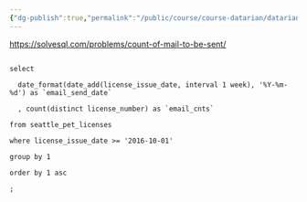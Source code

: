 ```yaml
---
{"dg-publish":true,"permalink":"/public/course/course-datarian/datarian/","created":"2025-08-29T14:34:08.853+09:00","updated":"2025-08-29T16:08:46.682+09:00"}
---
```


https://solvesql.com/problems/count-of-mail-to-be-sent/


```mysql

select

  date_format(date_add(license_issue_date, interval 1 week), '%Y-%m-%d') as `email_send_date`

  , count(distinct license_number) as `email_cnts`

from seattle_pet_licenses

where license_issue_date >= '2016-10-01'

group by 1

order by 1 asc

;
```